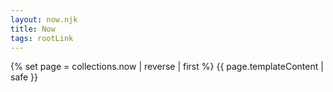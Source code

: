 ```yaml
---
layout: now.njk
title: Now
tags: rootLink
---
```


{% set page = collections.now | reverse | first %}
{{ page.templateContent | safe }}
